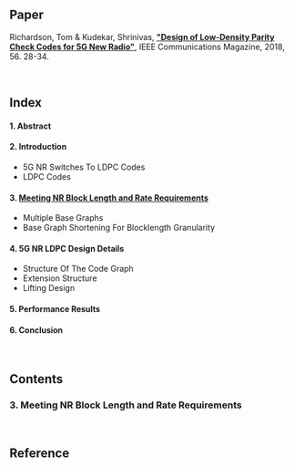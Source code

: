 
## Paper 
Richardson, Tom & Kudekar, Shrinivas, <a href="https://ieeexplore.ieee.org/document/8316763">**"Design of Low-Density Parity Check Codes for 5G New Radio"**</a>, IEEE Communications Magazine, 2018, 56. 28-34.    

</br>

## Index
#### 1. Abstract
#### 2. Introduction    
- 5G NR Switches To LDPC Codes    
- LDPC Codes
#### 3. [Meeting NR Block Length and Rate Requirements](#meeting-nr-block-length-and-rate-requirements)
- Multiple Base Graphs
- Base Graph Shortening For Blocklength Granularity
#### 4. 5G NR LDPC Design Details
- Structure Of The Code Graph
- Extension Structure
- Lifting Design
#### 5. Performance Results
#### 6. Conclusion 

</br>

## Contents
### 3. Meeting NR Block Length and Rate Requirements


</br>

## Reference
